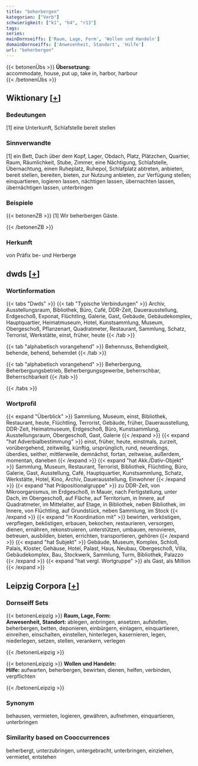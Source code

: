 ```yaml
---
title: "beherbergen"
kategorien: ["Verb"]
schwierigkeit: ["k1", "h4", "r13"]
tags:
series:
mainDornseiffs: ['Raum, Lage, Form', 'Wollen und Handeln']
domainDornseiffs: ['Anwesenheit, Standort', 'Hilfe']
url: "beherbergen"
---
```


{{< betonenÜbs >}}
**Übersetzung:**  
accommodate, house, put up, take in, harbor, harbour  
{{< /betonenÜbs >}}

## Wiktionary [[+](https://de.wiktionary.org/wiki/beherbergen)]

### Bedeutungen
[1] eine Unterkunft, Schlafstelle bereit stellen  

### Sinnverwandte
[1] ein Bett, Dach über dem Kopf, Lager, Obdach, Platz, Plätzchen, Quartier, Raum, Räumlichkeit, Stube, Zimmer, eine Nächtigung, Schlafstelle, Übernachtung, einen Ruheplatz, Ruhepol, Schlafplatz abtreten, anbieten, bereit stellen, bereiten, bieten, zur Nutzung anbieten, zur Verfügung stellen; einquartieren, logieren lassen, nächtigen lassen, übernachten lassen, übernächtigen lassen, unterbringen  

### Beispiele
{{< betonenZB >}}
[1] Wir beherbergen Gäste.  

{{< /betonenZB >}}
### Herkunft
von Präfix be- und Herberge  



## dwds [[+](https://www.dwds.de/wb/beherbergen)]

### Wortinformation
{{< tabs "Dwds" >}}
{{< tab "Typische Verbindungen" >}}
Archiv, Ausstellungsraum, Bibliothek, Büro, Café, DDR-Zeit, Dauerausstellung, Erdgeschoß, Exponat, Flüchtling, Galerie, Gast, Gebäude, Gebäudekomplex, Hauptquartier, Heimatmuseum, Hotel, Kunstsammlung, Museum, Obergeschoß, Pflanzenart, Quadratmeter, Restaurant, Sammlung, Schatz, Terrorist, Werkstätte, einst, früher, heute
{{< /tab >}}

{{< tab "alphabetisch vorangehend" >}}
Behennuss, Behendigkeit, behende, behend, behemdet
{{< /tab >}}

{{< tab "alphabetisch vorangehend" >}}
Beherbergung, Beherbergungsbetrieb, Beherbergungsgewerbe, beherrschbar, Beherrschbarkeit
{{< /tab >}}

{{< /tabs >}}

### Wortprofil
{{< expand "Überblick" >}} Sammlung, Museum, einst, Bibliothek, Restaurant, heute, Flüchtling, Terrorist, Gebäude, früher, Dauerausstellung, DDR-Zeit, Heimatmuseum, Erdgeschoß, Büro, Kunstsammlung, Ausstellungsraum, Obergeschoß, Gast, Galerie {{< /expand >}}
{{< expand "hat Adverbialbestimmung" >}} einst, früher, heute, einstmals, zurzeit, vorübergehend, zeitweilig, künftig, ursprünglich, rund, neuerdings, überdies, seither, mittlerweile, demnächst, fortan, zeitweise, außerdem, momentan, daneben {{< /expand >}}
{{< expand "hat Akk./Dativ-Objekt" >}} Sammlung, Museum, Restaurant, Terrorist, Bibliothek, Flüchtling, Büro, Galerie, Gast, Ausstellung, Café, Hauptquartier, Kunstsammlung, Schatz, Werkstätte, Hotel, Kino, Archiv, Dauerausstellung, Einwohner {{< /expand >}}
{{< expand "hat Präpositionalgruppe" >}} zu DDR-Zeit, von Mikroorganismus, im Erdgeschoß, in Mauer, nach Fertigstellung, unter Dach, im Obergeschoß, auf Fläche, auf Territorium, in Innere, auf Quadratmeter, im Mittelalter, auf Etage, in Bibliothek, neben Bibliothek, im Innere, von Flüchtling, auf Grundstück, neben Sammlung, im Stock {{< /expand >}}
{{< expand "in Koordination mit" >}} bewirten, verköstigen, verpflegen, beköstigen, erbauen, bekochen, restaurieren, versorgen, dienen, ernähren, rekonstruieren, unterstützen, umbauen, renovieren, betreuen, ausbilden, bieten, errichten, transportieren, gehören {{< /expand >}}
{{< expand "hat Subjekt" >}} Gebäude, Museum, Komplex, Schloß, Palais, Kloster, Gehäuse, Hotel, Palast, Haus, Neubau, Obergeschoß, Villa, Gebäudekomplex, Bau, Stockwerk, Sammlung, Turm, Bibliothek, Palazzo {{< /expand >}}
{{< expand "hat vergl. Wortgruppe" >}} als Gast, als Million {{< /expand >}}

## Leipzig Corpora [[+](https://corpora.uni-leipzig.de/en/res?word=beherbergen&corpusId=deu_newscrawl-public_2018)]

### Dornseiff Sets
{{< betonenLeipzig >}}
**Raum, Lage, Form:**  
**Anwesenheit, Standort:** ablegen, anbringen, ansetzen, aufstellen, beherbergen, betten, deponieren, einbürgern, einlagern, einquartieren, einreihen, einschalten, einstellen, hinterlegen, kasernieren, legen, niederlegen, setzen, stellen, verankern, verlegen  

{{< /betonenLeipzig >}}


{{< betonenLeipzig >}}
**Wollen und Handeln:**  
**Hilfe:** aufwarten, beherbergen, bewirten, dienen, helfen, verbinden, verpflichten  

{{< /betonenLeipzig >}}

### Synonym
behausen, vermieten, logieren, gewähren, aufnehmen, einquartieren, unterbringen


### Similarity based on Cooccurrences
beherbergt, unterzubringen, untergebracht, unterbringen, einziehen, vermietet, entstehen

